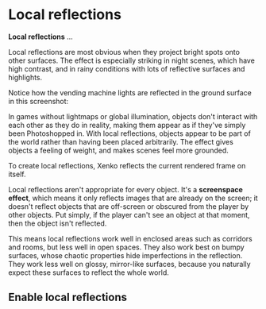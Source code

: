 # Local reflections

**Local reflections** ... 

Local reflections are most obvious when they project bright spots onto other surfaces. The effect is especially striking in night scenes, which have high contrast, and in rainy conditions with lots of reflective surfaces and highlights. 

Notice how the vending machine lights are reflected in the ground surface in this screenshot:

In games without lightmaps or global illumination, objects don't interact with each other as they do in reality, making them appear as if they've simply been Photoshopped in. With local reflections, objects appear to be part of the world rather than having been placed arbitrarily. The effect gives objects a feeling of weight, and makes scenes feel more grounded.

To create local reflections, Xenko reflects the current rendered frame on itself. 

Local reflections aren't appropriate for every object. It's a **screenspace effect**, which means it only reflects images that are already on the screen; it doesn't reflect objects that are off-screen or obscured from the player by other objects. Put simply, if the player can't see an object at that moment, then the object isn't reflected.

This means local reflections work well in enclosed areas such as corridors and rooms, but less well in open spaces. They also work best on bumpy surfaces, whose chaotic properties hide imperfections in the reflection. They work less well on glossy, mirror-like surfaces, because you naturally expect these surfaces to reflect the whole world.

## Enable local reflections

